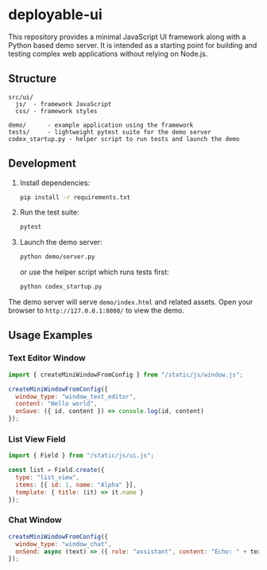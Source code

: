 # deployable-ui

This repository provides a minimal JavaScript UI framework along with a Python
based demo server. It is intended as a starting point for building and testing
complex web applications without relying on Node.js.

## Structure

```
src/ui/
  js/  - framework JavaScript
  css/ - framework styles

demo/      - example application using the framework
tests/     - lightweight pytest suite for the demo server
codex_startup.py - helper script to run tests and launch the demo
```

## Development

1. Install dependencies:

   ```bash
   pip install -r requirements.txt
   ```

2. Run the test suite:

   ```bash
   pytest
   ```

3. Launch the demo server:

   ```bash
   python demo/server.py
   ```

   or use the helper script which runs tests first:

   ```bash
   python codex_startup.py
   ```

The demo server will serve `demo/index.html` and related assets. Open your
browser to `http://127.0.0.1:8000/` to view the demo.

## Usage Examples

### Text Editor Window

```js
import { createMiniWindowFromConfig } from "/static/js/window.js";

createMiniWindowFromConfig({
  window_type: "window_text_editor",
  content: "Hello world",
  onSave: ({ id, content }) => console.log(id, content)
});
```

### List View Field

```js
import { Field } from "/static/js/ui.js";

const list = Field.create({
  type: "list_view",
  items: [{ id: 1, name: "Alpha" }],
  template: { title: (it) => it.name }
});
```

### Chat Window

```js
createMiniWindowFromConfig({
  window_type: "window_chat",
  onSend: async (text) => ({ role: "assistant", content: "Echo: " + text })
});
```
